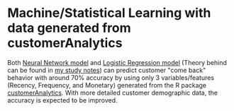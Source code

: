 # Machine/Statistical Learning with data generated from customerAnalytics

Both [Neural Network model](https://github.com/maxleungtszchun/Statistical-Learning-with-customer-data/blob/main/neural_network.ipynb) and [Logistic Regression model](https://github.com/maxleungtszchun/Statistical-Learning-with-customer-data/blob/main/logistic_reg.ipynb) (Theory behind can be found in [my study notes](https://github.com/maxleungtszchun/My-Econometrics-Notes/blob/main/notes%20on%20binary%20outcome%20model.pdf)) can predict customer "come back" behavior with around 70% accuracy by using only 3 variables/features (Recency, Frequency, and Monetary) generated from the R package [customerAnalytics](https://github.com/maxleungtszchun/customerAnalytics). With more detailed customer demographic data, the accuracy is expected to be improved.
